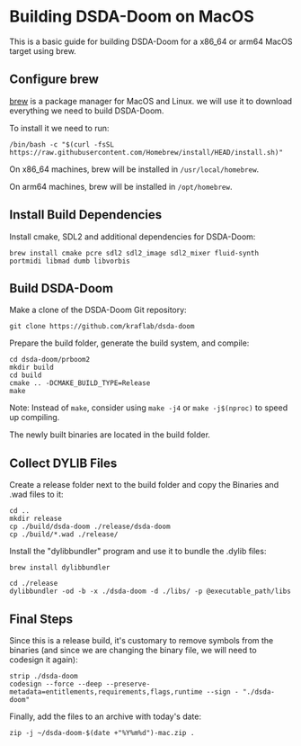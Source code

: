 # Building DSDA-Doom on MacOS
This is a basic guide for building DSDA-Doom for a x86_64 or arm64 MacOS target using brew. 
## Configure brew
[brew](https://brew.sh) is a package manager for MacOS and Linux. we will use it to download everything we need to build DSDA-Doom.

To install it we need to run:
```
/bin/bash -c "$(curl -fsSL https://raw.githubusercontent.com/Homebrew/install/HEAD/install.sh)"
```
On x86_64 machines, brew will be installed in `/usr/local/homebrew`.

On arm64 machines, brew will be installed in `/opt/homebrew`.
## Install Build Dependencies
Install cmake, SDL2 and additional dependencies for DSDA-Doom:
```
brew install cmake pcre sdl2 sdl2_image sdl2_mixer fluid-synth portmidi libmad dumb libvorbis
```
## Build DSDA-Doom
Make a clone of the DSDA-Doom Git repository:
```
git clone https://github.com/kraflab/dsda-doom
```
Prepare the build folder, generate the build system, and compile:
```
cd dsda-doom/prboom2
mkdir build
cd build
cmake .. -DCMAKE_BUILD_TYPE=Release
make
```
Note: Instead of `make`, consider using `make -j4` or `make -j$(nproc)` to speed up compiling.

The newly built binaries are located in the build folder.

## Collect DYLIB Files
Create a release folder next to the build folder and copy the Binaries and .wad files to it:
```
cd ..
mkdir release
cp ./build/dsda-doom ./release/dsda-doom
cp ./build/*.wad ./release/
```

Install the "dylibbundler" program and use it to bundle the .dylib files:

```
brew install dylibbundler

cd ./release
dylibbundler -od -b -x ./dsda-doom -d ./libs/ -p @executable_path/libs
```


## Final Steps

Since this is a release build, it's customary to remove symbols from the binaries (and since we are changing the binary file, we will need to codesign it again):

```
strip ./dsda-doom
codesign --force --deep --preserve-metadata=entitlements,requirements,flags,runtime --sign - "./dsda-doom"
```
Finally, add the files to an archive with today's date:
```
zip -j ~/dsda-doom-$(date +"%Y%m%d")-mac.zip .
```
